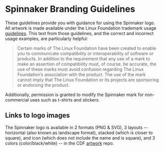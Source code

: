 # Spinnaker Branding Guidelines

These guidelines provide you with guidance for using the Spinnaker logo.
All artwork is made available under the Linux Foundation trademark usage
[guidelines](https://www.linuxfoundation.org/trademark-usage/). This text from
those guidelines, and the correct and incorrect usage examples, are particularly
helpful:
>Certain marks of The Linux Foundation have been created to enable you to
>communicate compatibility or interoperability of software or products. In
>addition to the requirement that any use of a mark to make an assertion of
>compatibility must, of course, be accurate, the use of these marks must
>avoid confusion regarding The Linux Foundation’s association with the
>product. The use of the mark cannot imply that The Linux Foundation or
>its projects are sponsoring or endorsing the product.

Additionally, permission is granted to modify the Spinnaker mark for non-commercial uses such as t-shirts and stickers.

## Links to logo images
The Spinnaker logo is available in 2 formats (PNG & SVG), 3 layouts --
horizontal (also known as landscape format), stacked (which is closer to
square), and icon (which does not include the name and is square), and 3
colors (color/black/white) -- in the
CDF [artwork](https://github.com/cdfoundation/artwork/tree/master/spinnaker)
repo.
